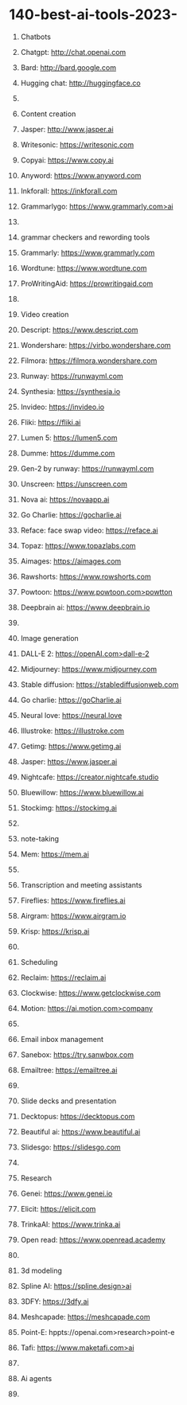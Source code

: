 # 140-best-ai-tools-2023-
1. Chatbots
1. Chatgpt: http://chat.openai.com
2. Bard: http://bard.google.com
3. Hugging chat: http://huggingface.co

1. 
2. Content creation
1. Jasper: http://www.jasper.ai
2. Writesonic: https://writesonic.com
3. Copyai: https://www.copy.ai
4. Anyword: https://www.anyword.com
5. Inkforall: https://inkforall.com
6. Grammarlygo: https://www.grammarly.com>ai

1.
2. grammar checkers and rewording tools
3. Grammarly: https://www.grammarly.com
4. Wordtune: https://www.wordtune.com
5. ProWritingAid: https://prowritingaid.com

1.
2. Video creation
3. Descript: https://www.descript.com
4. Wondershare: https://virbo.wondershare.com
5. Filmora: https://filmora.wondershare.com
6. Runway: https://runwayml.com
7. Synthesia: https://synthesia.io
8. Invideo: https://invideo.io
9. Fliki: https://fliki.ai
10. Lumen 5: https://lumen5.com
11. Dumme: https://dumme.com
12. Gen-2 by runway: https://runwayml.com
13. Unscreen: https://unscreen.com
14. Nova ai: https://novaapp.ai
15. Go Charlie: https://gocharlie.ai
16. Reface: face swap video: https://reface.ai
17. Topaz: https://www.topazlabs.com
18. Aimages: https://aimages.com
19. Rawshorts: https://www.rowshorts.com
20. Powtoon: https://www.powtoon.com>powtton
21. Deepbrain ai: https://www.deepbrain.io 

1.
2. Image generation
3. DALL-E 2: https://openAI.com>dall-e-2
4. Midjourney: https://www.midjourney.com
5. Stable diffusion: https://stablediffusionweb.com
6. Go charlie: https://goCharlie.ai
7. Neural love: https://neural.love
8. Illustroke: https://illustroke.com
9. Getimg: https://www.getimg.ai
10. Jasper: https://www.jasper.ai
11. Nightcafe: https://creator.nightcafe.studio
12. Bluewillow: https://www.bluewillow.ai
13. Stockimg: https://stockimg.ai

1.
2. note-taking
3. Mem: https://mem.ai

1.
2. Transcription and meeting assistants
3. Fireflies: https://www.fireflies.ai
4. Airgram: https://www.airgram.io
5. Krisp: https://krisp.ai

1.
2. Scheduling
3. Reclaim: https://reclaim.ai
4. Clockwise: https://www.getclockwise.com
5. Motion: https://ai.motion.com>company

1.
2. Email inbox management
3. Sanebox: https://try.sanwbox.com
4. Emailtree: https://emailtree.ai

1.
2. Slide decks and presentation
3. Decktopus: https://decktopus.com
4. Beautiful ai: https://www.beautiful.ai
5. Slidesgo: https://slidesgo.com

1.
2. Research
3. Genei: https://www.genei.io
4. Elicit: https://elicit.com
5. TrinkaAI: https://www.trinka.ai
6. Open read: https://www.openread.academy

1.
2. 3d modeling
3. Spline AI: https://spline.design>ai
4. 3DFY: https://3dfy.ai
5. Meshcapade: https://meshcapade.com
6. Point-E: hppts://openai.com>research>point-e
7. Tafi: https://www.maketafi.com>ai

1.
2. Ai agents
3. 
